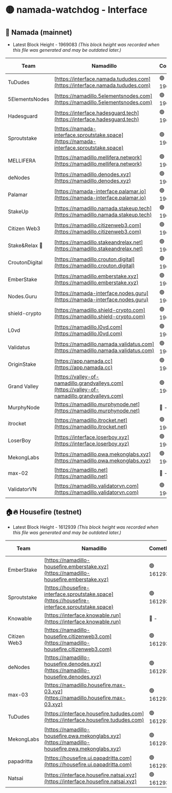 # 🟡 namada-watchdog - Interface

## 🚀 Namada (mainnet)
- Latest Block Height - 1969083 *(This block height was recorded when this file was generated and may be outdated later.)*

| Team | Namadillo | CometBFT | Indexer | MASP Indexer |
|-|-|-|-|-|
| TuDudes | [https://interface.namada.tududes.com](https://interface.namada.tududes.com) | 🟢 1969061 | 🟢 1969061 | 🟢 1969061 |
| 5ElementsNodes | [https://namadillo.5elementsnodes.com](https://namadillo.5elementsnodes.com) | 🟢 1969061 | 🟢 1969061 | 🟢 1969061 |
| Hadesguard | [https://interface.hadesguard.tech](https://interface.hadesguard.tech) | 🟢 1969062 | 🟢 1969061 | 🟢 1969061 |
| Sproutstake | [https://namada-interface.sproutstake.space](https://namada-interface.sproutstake.space) | 🟢 1969062 | 🟢 1969063 | 🟢 1969063 |
| MELLIFERA | [https://namadillo.mellifera.network](https://namadillo.mellifera.network) | 🟢 1969064 | 🟢 1969064 | 🟢 1969064 |
| deNodes | [https://namadillo.denodes.xyz](https://namadillo.denodes.xyz) | 🟢 1969065 | 🟢 1969065 | 🟢 1969064 |
| Palamar | [https://namada-interface.palamar.io](https://namada-interface.palamar.io) | 🟢 1969065 | 🟢 1969065 | 🟢 1969065 |
| StakeUp | [https://namadillo.namada.stakeup.tech](https://namadillo.namada.stakeup.tech) | 🟢 1969066 | 🟢 1969066 | 🟢 1969066 |
| Citizen Web3 | [https://namadillo.citizenweb3.com](https://namadillo.citizenweb3.com) | 🟢 1969066 | 🟢 1969066 | 🟢 1969066 |
| Stake&Relax 🦥 | [https://namadillo.stakeandrelax.net](https://namadillo.stakeandrelax.net) | 🟢 1969067 | 🟢 1969067 | 🟢 1969067 |
| CroutonDigital | [https://namadillo.crouton.digital](https://namadillo.crouton.digital) | 🟢 1969068 | 🔴 - | 🟢 1969068 |
| EmberStake | [https://namadillo.emberstake.xyz](https://namadillo.emberstake.xyz) | 🟢 1969069 | 🟢 1969069 | 🟢 1969069 |
| Nodes.Guru | [https://namada-interface.nodes.guru](https://namada-interface.nodes.guru) | 🟢 1969069 | 🟢 1969069 | 🟢 1969069 |
| shield-crypto | [https://namadillo.shield-crypto.com](https://namadillo.shield-crypto.com) | 🟢 1969070 | 🟢 1969070 | 🟢 1969070 |
| L0vd | [https://namadillo.l0vd.com](https://namadillo.l0vd.com) | 🟢 1969071 | 🔴 - | 🟢 1969072 |
| Validatus | [https://namadillo.namada.validatus.com](https://namadillo.namada.validatus.com) | 🟢 1969073 | 🟢 1969073 | 🟢 1969073 |
| OriginStake | [https://app.namada.cc](https://app.namada.cc) | 🟢 1969074 | 🟢 1969074 | 🟢 1969073 |
| Grand Valley | [https://valley-of-namadillo.grandvalleys.com](https://valley-of-namadillo.grandvalleys.com) | 🟢 1969074 | 🟢 1969074 | 🟢 1969074 |
| MurphyNode | [https://namadillo.murphynode.net](https://namadillo.murphynode.net) | 🔴 - | 🔴 - | 🔴 - |
| itrocket | [https://namadillo.itrocket.net](https://namadillo.itrocket.net) | 🟢 1969080 | 🟢 1969080 | 🟢 1969080 |
| LoserBoy | [https://interface.loserboy.xyz](https://interface.loserboy.xyz) | 🟢 1969080 | 🟢 1969080 | 🟢 1969080 |
| MekongLabs | [https://namadillo.pwa.mekonglabs.xyz](https://namadillo.pwa.mekonglabs.xyz) | 🟢 1969080 | 🟢 1969080 | 🟢 1969080 |
| max-02 | [https://namadillo.net](https://namadillo.net) | 🔴 - | 🔴 - | 🔴 - |
| ValidatorVN | [https://namadillo.validatorvn.com](https://namadillo.validatorvn.com) | 🟢 1969083 | 🟢 1969082 | 🟢 1969082 |

## 🏠🔥 Housefire (testnet)
- Latest Block Height - 1612939 *(This block height was recorded when this file was generated and may be outdated later.)*

| Team | Namadillo | CometBFT | Indexer | MASP Indexer |
|-|-|-|-|-|
| EmberStake | [https://namadillo-housefire.emberstake.xyz](https://namadillo-housefire.emberstake.xyz) | 🟢 1612935 | 🟢 1612935 | 🟢 1612934 |
| Sproutstake | [https://housefire-interface.sproutstake.space](https://housefire-interface.sproutstake.space) | 🟢 1612935 | 🟢 1612935 | 🟢 1612935 |
| Knowable | [https://interface.knowable.run](https://interface.knowable.run) | 🔴 - | 🔴 - | 🔴 - |
| Citizen Web3 | [https://namadillo-housefire.citizenweb3.com](https://namadillo-housefire.citizenweb3.com) | 🟢 1612937 | 🟢 1612937 | 🔴 1402377 |
| deNodes | [https://namadillo-housefire.denodes.xyz](https://namadillo-housefire.denodes.xyz) | 🟢 1612937 | 🟢 1612937 | 🟢 1612937 |
| max-03 | [https://namadillo.housefire.max-03.xyz](https://namadillo.housefire.max-03.xyz) | 🟢 1612938 | 🟢 1612938 | 🟢 1612938 |
| TuDudes | [https://interface.housefire.tududes.com](https://interface.housefire.tududes.com) | 🟢 1612938 | 🟢 1612938 | 🟢 1612938 |
| MekongLabs | [https://namadillo-housefire.pwa.mekonglabs.xyz](https://namadillo-housefire.pwa.mekonglabs.xyz) | 🟢 1612938 | 🟢 1612938 | 🟢 1612938 |
| papadritta | [https://housefire.ui.papadritta.com](https://housefire.ui.papadritta.com) | 🟢 1612939 | 🟢 1612939 | 🟢 1612939 |
| Natsai | [https://interface.housefire.natsai.xyz](https://interface.housefire.natsai.xyz) | 🟢 1612939 | 🟢 1612939 | 🟢 1612939 |

